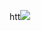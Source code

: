 htt<img src="https://github.com/madein713/test/workflows/pythonpackage/badge.svg?branch=master"><br>
